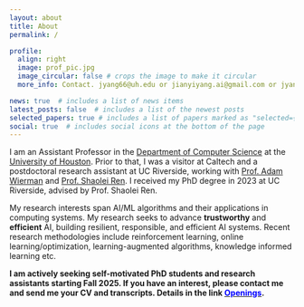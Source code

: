 ```yaml
---
layout: about
title: About
permalink: /

profile:
  align: right
  image: prof_pic.jpg
  image_circular: false # crops the image to make it circular
  more_info: Contact. jyang66@uh.edu or jianyiyang.ai@gmail.com or jyang71@central.uh.edu

news: true  # includes a list of news items
latest_posts: false  # includes a list of the newest posts
selected_papers: true # includes a list of papers marked as "selected={true}"
social: true  # includes social icons at the bottom of the page
---
```


I am an Assistant Professor in the [Department of Computer Science](https://uh.edu/nsm/computer-science/) at the [University of Houston](https://www.uh.edu).
Prior to that, I was a visitor at Caltech and a postdoctoral research assistant at UC Riverside, working with [Prof. Adam Wierman](https://adamwierman.com) and [Prof. Shaolei Ren](https://shaoleiren.github.io).
I received my PhD degree in 2023 at UC Riverside, advised by Prof. Shaolei Ren. 

My research interests span AI/ML algorithms and their applications in computing systems.  My research seeks to advance **trustworthy** and **efficient** AI, building resilient, responsible, and efficient AI systems. Recent research methodologies include reinforcement learning, online learning/optimization, learning-augmented algorithms, knowledge informed learning etc.


**I am actively seeking self-motivated PhD students and research assistants starting Fall 2025. If you have an interest, please contact me and send me your CV and transcripts. Details in the link [<span style="color: blue;">Openings</span>](https://jyang-ai.github.io/join/).**





